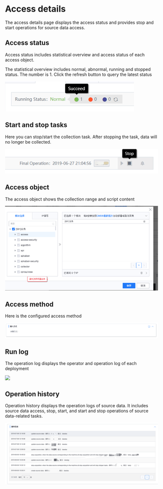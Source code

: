 # Access details

The access details page displays the access status and provides stop and start operations for source data access.

## Access status

Access status includes statistical overview and access status of each access object.

The statistical overview includes normal, abnormal, running and stopped status. The number is 1. Click the refresh button to query the latest status

![](../../../../assets/deploy_status_summary.png)

## Start and stop tasks

Here you can stop/start the collection task. After stopping the task, data will no longer be collected.

![](../../../../assets/control_btn.png)

## Access object

The access object shows the collection range and script content

![](../../../../assets/access_scope_script.png)



## Access method

Here is the configured access method

![](../../../../assets/access_method_script.png)



## Run log

The operation log displays the operator and operation log of each deployment

![](../../../../assets/access_log_script.png)



## Operation history

Operation history displays the operation logs of source data. It includes source data access, stop, start, and start and stop operations of source data-related tasks.

![](../../../../assets/access_history_script.png)